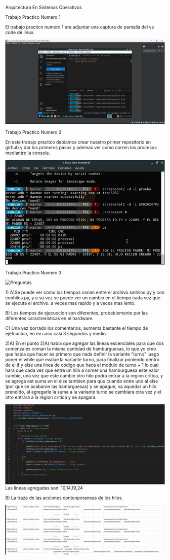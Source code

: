 
<html>
<head>
<meta charset="utf-8">
<p>Arquitectura En Sistemas Operativos<p>
<p>Trabajo Practico Numero 1 </p>
  <p> El trabajo practico numero 1 era adjuntar una captura de pantalla del vs code de linux. </p>
<img src="/images/CapTP1.png" alt="Esta es la captura de pantalla del TP1" />
<p> Trabajo Practico Numero 2 </p>
   <p> En este trabajo practico debiamos crear nuestro primer repositorio en girhub y dar los primeros pasos y ademas ver como corren los procesos mediantre la consola.</p>
<img src="/images/CapTP2.png" alt="Imagen de los procesos corriendo" />
<p> Trabajo Practico Numero 3</p>
<img src="TP3/Trabajo práctico N3.pdf" alt="Preguntas" />
<p> 1) 
  A)Se puede ver como los tiempos varian entre el archivo sinhilos.py y con conhilos.py, y a su vez se puede ver un cambio en el tiempo cada vez que se ejecuta el archivo. a veces mas rapido y a veces mas lento. </p>
   <p>B) Los tiempos de ejecuccion son diferentes, probablemente por las diferentes caractreristicas en el hardware. </p>
   <p>C) Una vez borrado los comentarios, aumenta bastante el tiempo de ejefcucion, en mi caso casi 3 segundos y medio. </p>
<p>2)A) En el punto 2)A) habia que agregar las lineas escenciales para que dos comenzales coman la misma cantidad de hamburguesas, lo que yo creo que habia que hacer es primero que nada definir la variante "turno" luego poner el while que evalue la variante turno, para finalizar poniendo dentro de el if y else una linea de codigo que haca el modulo de turno + 1 lo cual hara que cada vez que entre un hilo a comer una hamburguesa este valor cambie, una vez que este cambie otro hilo podra entrar a la region critica, y se agrega est suma en el else tambien para que cuando entre uno al else (por que se acabaron las hambrguesas) y se apague, va aquedar un hilo prendido, al agregarle la suma a la variante turno se cambiara otra vez y el otro entrara a la region critica y se apagara.</p>
<img src="/images/CapTP3.png" alt="El codigo" /)
<p>Las lineas agregadas son: 10,14,19,24</p>
<p>B) La traza de las acciones contenporaneas de los hilos.</p>
<img src="/images/CapTP3_2.png" alt="Traza en exel" />





